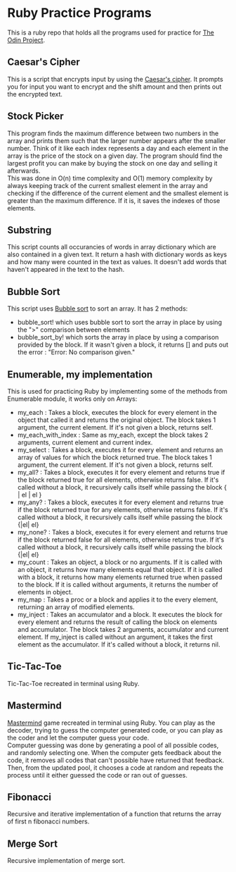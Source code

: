 # Ruby Practice Programs

This is a ruby repo that holds all the programs used for practice for [The Odin Project](https://www.theodinproject.com).  

## Caesar's Cipher

This is a script that encrypts input by using the [Caesar's cipher](https://en.wikipedia.org/wiki/Caesar_cipher). It prompts you for input you want to encrypt and the shift amount and then prints out the encrypted text.  

## Stock Picker

This program finds the maximum difference between two numbers in the array and prints them such that the larger number appears after the smaller number. Think of it like each index represents a day and each element in the array is the price of the stock on a given day. The program should find the largest profit you can make by buying the stock on one day and selling it afterwards.  
This was done in O(n) time complexity and O(1) memory complexity by always keeping track of the current smallest element in the array and checking if the difference of the current element and the smallest element is greater than the maximum difference. If it is, it saves the indexes of those elements.  

## Substring

This script counts all occurancies of words in array dictionary which are also contained in a given text. It return a hash with dictionary words as keys and how many were counted in the text as values. It doesn't add words that haven't appeared in the text to the hash.  

## Bubble Sort

This script uses [Bubble sort](https://en.wikipedia.org/wiki/Bubble_sort) to sort an array. It has 2 methods:   
- bubble_sort! which uses bubble sort to sort the array in place by using the ">" comparison between elements
- bubble_sort_by! which sorts the array in place by using a comparison provided by the block. If it wasn't given a block, it returns [] and puts out the error : "Error: No comparison given."  

## Enumerable, my implementation

This is used for practicing Ruby by implementing some of the methods from Enumerable module, it works only on Arrays:
- my_each : Takes a block, executes the block for every element in the object that called it and returns the original object. The block takes 1 argument, the current element. If it's not given a block, returns self.
- my_each_with_index : Same as my_each, except the block takes 2 arguments, current element and current index.
- my_select : Takes a block, executes it for every element and returns an array of values for which the block returned true. The block takes 1 argument, the current element. If it's not given a block, returns self.
- my_all? : Takes a block, executes it for every element and returns true if the block returned true for all elements, otherwise returns false. If it's called without a block, it recursively calls itself while passing the block { | el | el }
- my_any? : Takes a block, executes it for every element and returns true if the block returned true for any elements, otherwise returns false. If it's called without a block, it recursively calls itself while passing the block {|el| el}
- my_none? : Takes a block, executes it for every element and returns true if the block returned false for all elements, otherwise returns true. If it's called without a block, it recursively calls itself while passing the block {|el| el}
- my_count : Takes an object, a block or no arguments. If it is called with an object, it returns how many elements equal that object. If it is called with a block, it returns how many elements returned true when passed to the block. If it is called without arguments, it returns the number of elements in object.
- my_map : Takes a proc or a block and applies it to the every element, returning an array of modified elements.
- my_inject : Takes an accumulator and a block. It executes the block for every element and returns the result of calling the block on elements and accumulator. The block takes 2 arguments, accumulator and current element. If my_inject is called without an argument, it takes the first element as the accumulator. If it's called without a block, it returns nil.

## Tic-Tac-Toe

Tic-Tac-Toe recreated in terminal using Ruby.

## Mastermind

[Mastermind](https://en.wikipedia.org/wiki/Mastermind_(board_game)) game recreated in terminal using Ruby. You can play as the decoder, trying to guess the computer generated code, or you can play as the coder and let the computer guess your code.  
Computer guessing was done by generating a pool of all possible codes, and randomly selecting one. When the computer gets feedback about the code, it removes all codes that can't possible have returned that feedback. Then, from the updated pool, it chooses a code at random and repeats the process until it either guessed the code or ran out of guesses.

## Fibonacci 
Recursive and iterative implementation of a function that returns the array of first n fibonacci numbers.

## Merge Sort
Recursive implementation of merge sort.